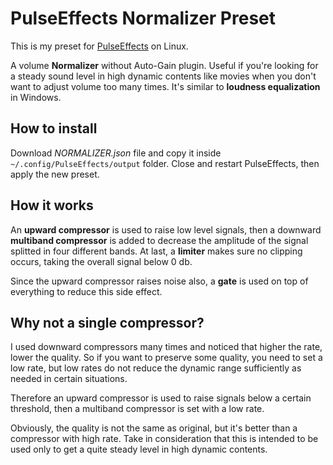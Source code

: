 # PulseEffects Normalizer Preset

This is my preset for [PulseEffects](https://github.com/wwmm/pulseeffects) on Linux.

A volume **Normalizer** without Auto-Gain plugin. Useful if you're looking for a steady sound level in high dynamic contents like movies when you don't want to adjust volume too many times. It's similar to **loudness equalization** in Windows.

## How to install ##

Download *NORMALIZER.json* file and copy it inside `~/.config/PulseEffects/output` folder. Close and restart PulseEffects, then apply the new preset. 

## How it works

An **upward compressor** is used to raise low level signals, then a downward **multiband compressor** is added to decrease the amplitude of the signal splitted in four different bands. At last, a **limiter** makes sure no clipping occurs, taking the overall signal below 0 db. 

Since the upward compressor raises noise also, a **gate** is used on top of everything to reduce this side effect.

## Why not a single compressor?

I used downward compressors many times and noticed that higher the rate, lower the quality. So if you want to preserve some quality, you need to set a low rate, but low rates do not reduce the dynamic range sufficiently as needed in certain situations.

Therefore an upward compressor is used to raise signals below a certain threshold, then a multiband compressor is set with a low rate.

Obviously, the quality is not the same as original, but it's better than a compressor with high rate. Take in consideration that this is intended to be used only to get a quite steady level in high dynamic contents.
